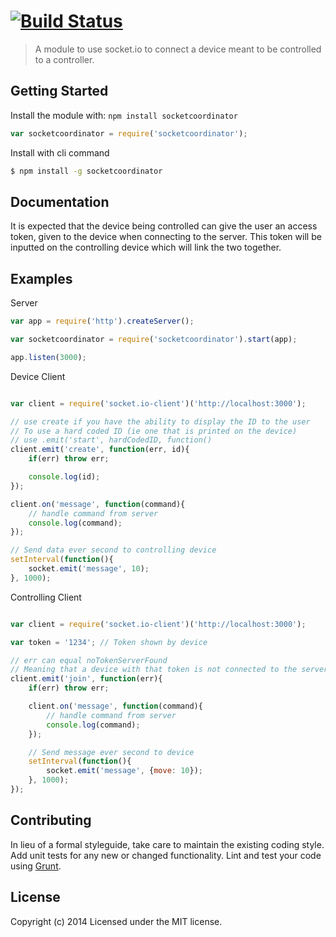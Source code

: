 #  [![Build Status](https://travis-ci.org/williamfligor/socketCoordinator.svg?branch=master)](https://travis-ci.org/williamfligor/socketCoordinator)

> A module to use socket.io to connect a device meant to be controlled to a controller.


## Getting Started

Install the module with: `npm install socketcoordinator`

```js
var socketcoordinator = require('socketcoordinator');
```

Install with cli command

```sh
$ npm install -g socketcoordinator
```

## Documentation

It is expected that the device being controlled can give the user an access token, given to the device when connecting to the server. This token will be inputted on the controlling device which will link the two together.

## Examples

Server
```js
var app = require('http').createServer();

var socketcoordinator = require('socketcoordinator').start(app);

app.listen(3000);
```

Device Client

```js

var client = require('socket.io-client')('http://localhost:3000');

// use create if you have the ability to display the ID to the user
// To use a hard coded ID (ie one that is printed on the device)
// use .emit('start', hardCodedID, function()
client.emit('create', function(err, id){
    if(err) throw err;

    console.log(id);
});

client.on('message', function(command){
    // handle command from server
    console.log(command);
});

// Send data ever second to controlling device
setInterval(function(){
    socket.emit('message', 10);
}, 1000);
```

Controlling Client

```js

var client = require('socket.io-client')('http://localhost:3000');

var token = '1234'; // Token shown by device

// err can equal noTokenServerFound
// Meaning that a device with that token is not connected to the server
client.emit('join', function(err){
    if(err) throw err;

    client.on('message', function(command){
        // handle command from server
        console.log(command);
    });

    // Send message ever second to device
    setInterval(function(){
        socket.emit('message', {move: 10});
    }, 1000);
});
```
## Contributing

In lieu of a formal styleguide, take care to maintain the existing coding style. Add unit tests for any new or changed functionality. Lint and test your code using [Grunt](http://gruntjs.com).


## License

Copyright (c) 2014
Licensed under the MIT license.
